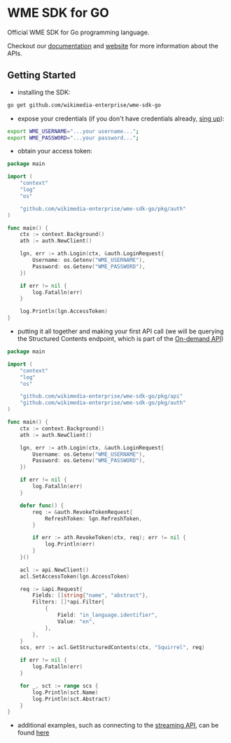 # WME SDK for GO

Official WME SDK for Go programming language.

Checkout our [documentation](https://enterprise.wikimedia.com/docs/) and [website](https://enterprise.wikimedia.com/) for more information about the APIs.

## Getting Started

- installing the SDK:

```bash
go get github.com/wikimedia-enterprise/wme-sdk-go
```

- expose your credentials (if you don't have credentials already, [sing up](https://dashboard.enterprise.wikimedia.com/signup/)):

```bash
export WME_USERNAME="...your username...";
export WME_PASSWORD="...your password...";
```

- obtain your access token:

```go
package main

import (
	"context"
	"log"
	"os"

	"github.com/wikimedia-enterprise/wme-sdk-go/pkg/auth"
)

func main() {
	ctx := context.Background()
	ath := auth.NewClient()

	lgn, err := ath.Login(ctx, &auth.LoginRequest{
		Username: os.Getenv("WME_USERNAME"),
		Password: os.Getenv("WME_PASSWORD"),
	})

	if err != nil {
		log.Fatalln(err)
	}

	log.Println(lgn.AccessToken)
}
```

- putting it all together and making your first API call (we will be querying the Structured Contents endpoint, which is part of the [On-demand API](https://enterprise.wikimedia.com/docs/on-demand/))

```go
package main

import (
	"context"
	"log"
	"os"

	"github.com/wikimedia-enterprise/wme-sdk-go/pkg/api"
	"github.com/wikimedia-enterprise/wme-sdk-go/pkg/auth"
)

func main() {
	ctx := context.Background()
	ath := auth.NewClient()

	lgn, err := ath.Login(ctx, &auth.LoginRequest{
		Username: os.Getenv("WME_USERNAME"),
		Password: os.Getenv("WME_PASSWORD"),
	})

	if err != nil {
		log.Fatalln(err)
	}

	defer func() {
		req := &auth.RevokeTokenRequest{
			RefreshToken: lgn.RefreshToken,
		}

		if err := ath.RevokeToken(ctx, req); err != nil {
			log.Println(err)
		}
	}()

	acl := api.NewClient()
	acl.SetAccessToken(lgn.AccessToken)

	req := &api.Request{
		Fields: []string{"name", "abstract"},
		Filters: []*api.Filter{
			{
				Field: "in_language.identifier",
				Value: "en",
			},
		},
	}
	scs, err := acl.GetStructuredContents(ctx, "Squirrel", req)

	if err != nil {
		log.Fatalln(err)
	}

	for _, sct := range scs {
		log.Println(sct.Name)
		log.Println(sct.Abstract)
	}
}
```

- additional examples, such as connecting to the [streaming API](/example/streaming/), can be found [here](/example/)
